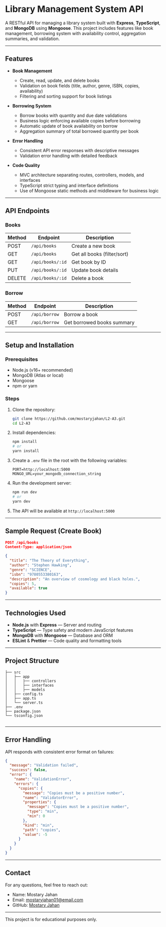 
# Library Management System API

A RESTful API for managing a library system built with **Express**, **TypeScript**, and **MongoDB** using **Mongoose**. This project includes features like book management, borrowing system with availability control, aggregation summaries, and validation.

---

## Features

- **Book Management**
  - Create, read, update, and delete books
  - Validation on book fields (title, author, genre, ISBN, copies, availability)
  - Filtering and sorting support for book listings

- **Borrowing System**
  - Borrow books with quantity and due date validations
  - Business logic enforcing available copies before borrowing
  - Automatic update of book availability on borrow
  - Aggregation summary of total borrowed quantity per book

- **Error Handling**
  - Consistent API error responses with descriptive messages
  - Validation error handling with detailed feedback

- **Code Quality**
  - MVC architecture separating routes, controllers, models, and interfaces
  - TypeScript strict typing and interface definitions
  - Use of Mongoose static methods and middleware for business logic

---

## API Endpoints

### Books

| Method | Endpoint           | Description                |
| ------ | ------------------ | --------------------------|
| POST   | `/api/books`       | Create a new book          |
| GET    | `/api/books`       | Get all books (filter/sort)|
| GET    | `/api/books/:id`   | Get book by ID             |
| PUT    | `/api/books/:id`   | Update book details        |
| DELETE | `/api/books/:id`   | Delete a book              |

### Borrow

| Method | Endpoint           | Description                |
| ------ | ------------------ | --------------------------|
| POST   | `/api/borrow`      | Borrow a book              |
| GET    | `/api/borrow`      | Get borrowed books summary |

---

## Setup and Installation

### Prerequisites

- Node.js (v16+ recommended)
- MongoDB (Atlas or local)
- Mongoose
- npm or yarn

### Steps

1. Clone the repository:

   ```bash
   git clone https://github.com/mostaryjahan/L2-A3.git
   cd L2-A3
   ````

2. Install dependencies:

   ```bash
   npm install
   # or
   yarn install
   ````

3. Create a `.env` file in the root with the following variables:

   ```env
   PORT=http://localhost:5000
   MONGO_URL=your_mongodb_connection_string
   ```

4. Run the development server:

   ```bash
   npm run dev
   # or
   yarn dev
   ```

5. The API will be available at `http://localhost:5000`

---

## Sample Request (Create Book)

```json
POST /api/books
Content-Type: application/json

{
  "title": "The Theory of Everything",
  "author": "Stephen Hawking",
  "genre": "SCIENCE",
  "isbn": "9780553380163",
  "description": "An overview of cosmology and black holes.",
  "copies": 5,
  "available": true
}
```

---

## Technologies Used

* **Node.js** with **Express** — Server and routing
* **TypeScript** — Type safety and modern JavaScript features
* **MongoDB** with **Mongoose** — Database and ORM
* **ESLint** & **Prettier** — Code quality and formatting tools

---

## Project Structure

```
├── src
│   ├── app
│   │   ├── controllers
│   │   ├── interfaces
│   │   ├── models
│   ├── config.ts
│   ├── app.ts
│   └── server.ts
├── .env
├── package.json
└── tsconfig.json


```

---

## Error Handling

API responds with consistent error format on failures:

```json
{
  "message": "Validation failed",
  "success": false,
  "error": {
    "name": "ValidationError",
    "errors": {
      "copies": {
        "message": "Copies must be a positive number",
        "name": "ValidatorError",
        "properties": {
          "message": "Copies must be a positive number",
          "type": "min",
          "min": 0
        },
        "kind": "min",
        "path": "copies",
        "value": -5
      }
    }
  }
}
```

---

## Contact

For any questions, feel free to reach out:

* Name: Mostary Jahan
* Email: [mostaryjahan01@email.com](mailto:mostaryjahan01@email.com)
* GitHub: [Mostary Jahan](https://github.com/mostaryjahan)

---



This project is for educational purposes only.


